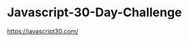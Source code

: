 # Javascript-30-Day-Challenge
<a target='_blank' href='https://javascript30.com/'>https://javascript30.com/</a>
